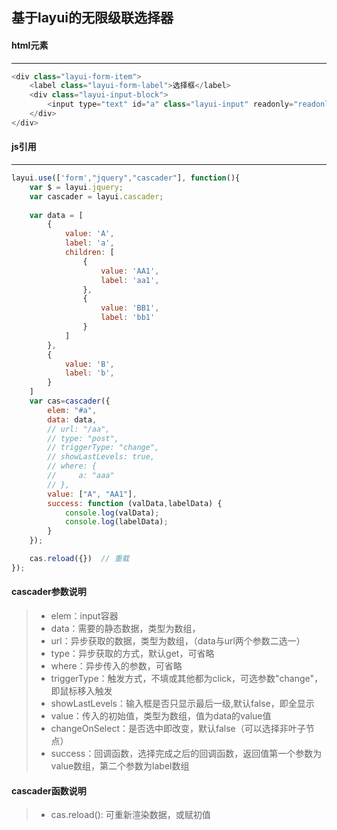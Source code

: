 ## 基于layui的无限级联选择器

#### **html元素**
-----------------
```javascript
<div class="layui-form-item">
    <label class="layui-form-label">选择框</label>
    <div class="layui-input-block">
        <input type="text" id="a" class="layui-input" readonly="readonly">
    </div>
</div>
```

#### **js引用**
-----------------
```javascript
layui.use(['form',"jquery","cascader"], function(){
    var $ = layui.jquery;
    var cascader = layui.cascader;
    
    var data = [
        {
            value: 'A',
            label: 'a',
            children: [
                {
                    value: 'AA1',
                    label: 'aa1',
                },
                {
                    value: 'BB1',
                    label: 'bb1'
                }
            ]
        },
        {
            value: 'B',
            label: 'b',
        }
    ]
    var cas=cascader({
        elem: "#a",
        data: data,
        // url: "/aa",
        // type: "post",
        // triggerType: "change",
        // showLastLevels: true,
        // where: {
        //     a: "aaa"
        // },
        value: ["A", "AA1"],
        success: function (valData,labelData) {
            console.log(valData);
            console.log(labelData);
        }
    });

    cas.reload({})  // 重载
});
```

#### **cascader参数说明**
> + elem：input容器
> + data：需要的静态数据，类型为数组，
> + url：异步获取的数据，类型为数组，（data与url两个参数二选一）
> + type：异步获取的方式，默认get，可省略
> + where：异步传入的参数，可省略
> + triggerType：触发方式，不填或其他都为click，可选参数"change"，即鼠标移入触发
> + showLastLevels：输入框是否只显示最后一级,默认false，即全显示
> + value：传入的初始值，类型为数组，值为data的value值
> + changeOnSelect：是否选中即改变，默认false（可以选择非叶子节点）
> + success：回调函数，选择完成之后的回调函数，返回值第一个参数为value数组，第二个参数为label数组

#### **cascader函数说明**
> + cas.reload(): 可重新渲染数据，或赋初值



